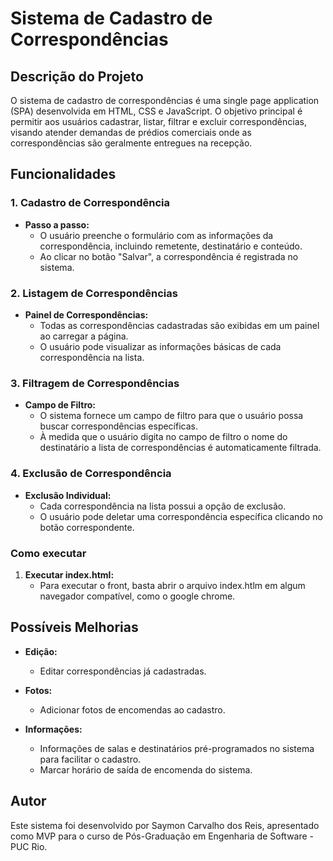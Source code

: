 # Sistema de Cadastro de Correspondências

## Descrição do Projeto

O sistema de cadastro de correspondências é uma single page application (SPA) desenvolvida em HTML, CSS e JavaScript. 
O objetivo principal é permitir aos usuários cadastrar, listar, filtrar e excluir correspondências, visando atender demandas de prédios comerciais onde as correspondências são geralmente entregues na recepção.

## Funcionalidades

### 1. Cadastro de Correspondência

- **Passo a passo:**
  - O usuário preenche o formulário com as informações da correspondência, incluindo remetente, destinatário e conteúdo.
  - Ao clicar no botão "Salvar", a correspondência é registrada no sistema.

### 2. Listagem de Correspondências

- **Painel de Correspondências:**
  - Todas as correspondências cadastradas são exibidas em um painel ao carregar a página.
  - O usuário pode visualizar as informações básicas de cada correspondência na lista.

### 3. Filtragem de Correspondências

- **Campo de Filtro:**
  - O sistema fornece um campo de filtro para que o usuário possa buscar correspondências específicas.
  - À medida que o usuário digita no campo de filtro o nome do destinatário a lista de correspondências é automaticamente filtrada.

### 4. Exclusão de Correspondência

- **Exclusão Individual:**
  - Cada correspondência na lista possui a opção de exclusão.
  - O usuário pode deletar uma correspondência específica clicando no botão correspondente.

### Como executar 

1. **Executar index.html:**
    - Para executar o front, basta abrir o arquivo index.htlm em algum navegador compatível, como o google chrome.

## Possíveis Melhorias

- **Edição:**
  - Editar correspondências já cadastradas.

- **Fotos:**
  - Adicionar fotos de encomendas ao cadastro.

- **Informações:**
  - Informações de salas e destinatários pré-programados no sistema para facilitar o cadastro.
  - Marcar horário de saída de encomenda do sistema.

## Autor

Este sistema foi desenvolvido por Saymon Carvalho dos Reis, apresentado como MVP para o curso de Pós-Graduação em Engenharia de Software - PUC Rio.